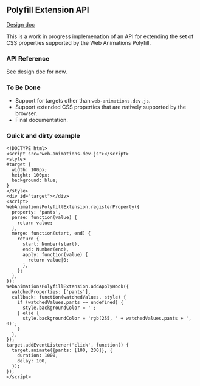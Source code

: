
Polyfill Extension API
----------------------

[Design doc](https://docs.google.com/document/d/1pDFK6ebP2gejltvUwRieHVp3g85BA_SS6G0_-hHFzL0)

This is a work in progress implemenation of an API for extending the
set of CSS properties supported by the Web Animations Polyfill.

### API Reference

See design doc for now.

### To Be Done

 - Support for targets other than `web-animations.dev.js`.
 - Support extended CSS properties that are natively supported by the browser.
 - Final documentation.

### Quick and dirty example

```
<!DOCTYPE html>
<script src="web-animations.dev.js"></script>
<style>
#target {
  width: 100px;
  height: 100px;
  background: blue;
}
</style>
<div id="target"></div>
<script>
WebAnimationsPolyfillExtension.registerProperty({
  property: 'pants',
  parse: function(value) {
    return value;
  },
  merge: function(start, end) {
    return {
      start: Number(start),
      end: Number(end),
      apply: function(value) {
        return value|0;
      },
    };
  },
});
WebAnimationsPolyfillExtension.addApplyHook({
  watchedProperties: ['pants'],
  callback: function(watchedValues, style) {
    if (watchedValues.pants == undefined) {
      style.backgroundColor = '';
    } else {
      style.backgroundColor = 'rgb(255, ' + watchedValues.pants + ', 0)';
    }
  },
});
target.addEventListener('click', function() {
  target.animate({pants: [100, 200]}, {
    duration: 1000,
    delay: 100,
  });
});
</script>
```
